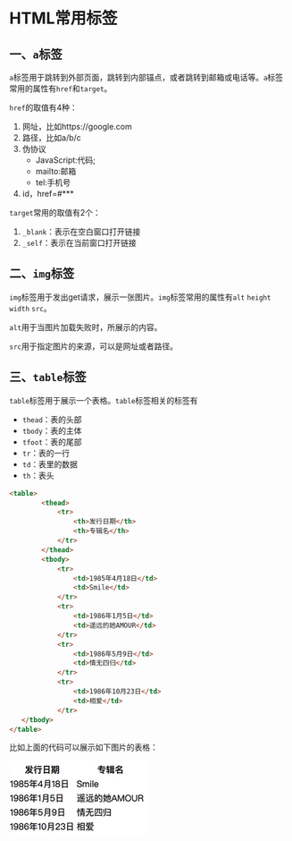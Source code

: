 # HTML常用标签

## 一、`a`标签
`a`标签用于跳转到外部页面，跳转到内部锚点，或者跳转到邮箱或电话等。`a`标签常用的属性有`href`和`target`。  

`href`的取值有4种：
1. 网址，比如https://google.com
2. 路径，比如a/b/c
3. 伪协议
   * JavaScript:代码;
   * mailto:邮箱
   * tel:手机号
4. id，href=#***  

`target`常用的取值有2个：
1. `_blank`：表示在空白窗口打开链接
2. `_self`：表示在当前窗口打开链接

## 二、`img`标签
`img`标签用于发出get请求，展示一张图片。`img`标签常用的属性有`alt` `height` `width` `src`。  

`alt`用于当图片加载失败时，所展示的内容。

`src`用于指定图片的来源，可以是网址或者路径。

## 三、`table`标签
`table`标签用于展示一个表格。`table`标签相关的标签有
* `thead`：表的头部
* `tbody`：表的主体
* `tfoot`：表的尾部
* `tr`：表的一行
* `td`：表里的数据
* `th`：表头

```html
<table>
        <thead>
            <tr>
                <th>发行日期</th>
                <th>专辑名</th>
            </tr>
        </thead>
        <tbody>
            <tr>
                <td>1985年4月18日</td>
                <td>Smile</td>
            </tr>
            <tr>
                <td>1986年1月5日</td>
                <td>遥远的她AMOUR</td>
            </tr>
            <tr>
                <td>1986年5月9日</td>
                <td>情无四归</td>
            </tr>
            <tr>
                <td>1986年10月23日</td>
                <td>相爱</td>
            </tr>
   </tbody>
</table>
```
比如上面的代码可以展示如下图片的表格：

![表格示例](images/1.jpg)